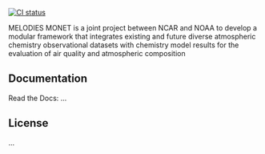 [![CI status](https://github.com/NOAA-CSL/MELODIES-MONET/actions/workflows/ci.yml/badge.svg)](https://github.com/NOAA-CSL/MELODIES-MONET/actions/workflows/ci.yml)

MELODIES MONET is a joint project between NCAR and NOAA to develop a
modular framework that integrates existing and future diverse atmospheric
chemistry observational datasets with chemistry model results for the
evaluation of air quality and atmospheric composition

## Documentation

Read the Docs: ...

## License

...
